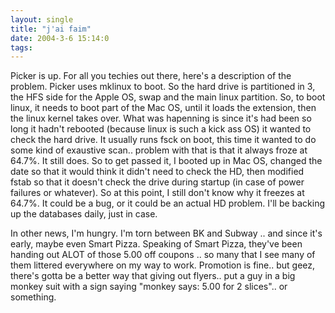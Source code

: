 ```yaml
---
layout: single
title: "j'ai faim"
date: 2004-3-6 15:14:0
tags: 
---
```


Picker is up. For all you techies out there, here's a description of the problem. Picker uses mklinux to boot. So the hard drive is partitioned in 3, the HFS side for the Apple OS, swap and the main linux partition. So, to boot linux, it needs to boot part of the Mac OS, until it loads the extension, then the linux kernel takes over. What was hapenning is since it's had been so long it hadn't rebooted (because linux is such a kick ass OS) it wanted to check the hard drive. It usually runs fsck on boot, this time it wanted to do some kind of exaustive scan.. problem with that is that it always froze at 64.7%. It still does. So to get passed it, I booted up in Mac OS, changed the date so that it would think it didn't need to check the HD, then modified fstab so that it doesn't check the drive during startup (in case of power failures or whatever). So at this point, I still don't know why it freezes at 64.7%. It could be a bug, or it could be an actual HD problem. I'll be backing up the databases daily, just in case.

In other news, I'm hungry. I'm torn between BK and Subway .. and since it's early, maybe even Smart Pizza. Speaking of Smart Pizza, they've been handing out ALOT of those 5.00 off coupons .. so many that I see many of them littered everywhere on my way to work. Promotion is fine.. but geez, there's gotta be a better way that giving out flyers.. put a guy in a big monkey suit with a sign saying "monkey says: 5.00 for 2 slices".. or something.

